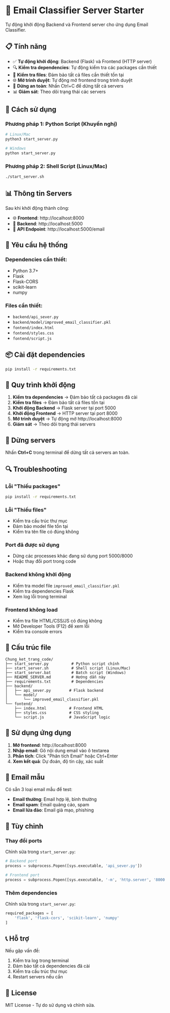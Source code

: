 # 🚀 Email Classifier Server Starter

Tự động khởi động Backend và Frontend server cho ứng dụng Email Classifier.

## 📋 Tính năng

- ✅ **Tự động khởi động**: Backend (Flask) và Frontend (HTTP server)
- 🔍 **Kiểm tra dependencies**: Tự động kiểm tra các packages cần thiết
- 📁 **Kiểm tra files**: Đảm bảo tất cả files cần thiết tồn tại
- 🌐 **Mở trình duyệt**: Tự động mở frontend trong trình duyệt
- 🛑 **Dừng an toàn**: Nhấn Ctrl+C để dừng tất cả servers
- 📊 **Giám sát**: Theo dõi trạng thái các servers

## 🎯 Cách sử dụng

### **Phương pháp 1: Python Script (Khuyến nghị)**

```bash
# Linux/Mac
python3 start_server.py

# Windows
python start_server.py
```

### **Phương pháp 2: Shell Script (Linux/Mac)**

```bash
./start_server.sh
```

## 📊 Thông tin Servers

Sau khi khởi động thành công:

- 🌐 **Frontend**: http://localhost:8000
- 🔧 **Backend**: http://localhost:5000
- 📧 **API Endpoint**: http://localhost:5000/email

## 🔧 Yêu cầu hệ thống

### **Dependencies cần thiết:**
- Python 3.7+
- Flask
- Flask-CORS
- scikit-learn
- numpy

### **Files cần thiết:**
- `backend/api_sever.py`
- `backend/model/improved_email_classifier.pkl`
- `fontend/index.html`
- `fontend/styles.css`
- `fontend/script.js`

## 📦 Cài đặt dependencies

```bash
pip install -r requirements.txt
```

## 🚀 Quy trình khởi động

1. **Kiểm tra dependencies** → Đảm bảo tất cả packages đã cài
2. **Kiểm tra files** → Đảm bảo tất cả files tồn tại
3. **Khởi động Backend** → Flask server tại port 5000
4. **Khởi động Frontend** → HTTP server tại port 8000
5. **Mở trình duyệt** → Tự động mở http://localhost:8000
6. **Giám sát** → Theo dõi trạng thái servers

## 🛑 Dừng servers

Nhấn **Ctrl+C** trong terminal để dừng tất cả servers an toàn.

## 🔍 Troubleshooting

### **Lỗi "Thiếu packages"**
```bash
pip install -r requirements.txt
```

### **Lỗi "Thiếu files"**
- Kiểm tra cấu trúc thư mục
- Đảm bảo model file tồn tại
- Kiểm tra tên file có đúng không

### **Port đã được sử dụng**
- Dừng các processes khác đang sử dụng port 5000/8000
- Hoặc thay đổi port trong code

### **Backend không khởi động**
- Kiểm tra model file `improved_email_classifier.pkl`
- Kiểm tra dependencies Flask
- Xem log lỗi trong terminal

### **Frontend không load**
- Kiểm tra file HTML/CSS/JS có đúng không
- Mở Developer Tools (F12) để xem lỗi
- Kiểm tra console errors

## 📁 Cấu trúc file

```
Chung_ket_trang_code/
├── start_server.py          # Python script chính
├── start_server.sh          # Shell script (Linux/Mac)
├── start_server.bat         # Batch script (Windows)
├── README_SERVER.md         # Hướng dẫn này
├── requirements.txt         # Dependencies
├── backend/
│   ├── api_sever.py        # Flask backend
│   └── model/
│       └── improved_email_classifier.pkl
└── fontend/
    ├── index.html          # Frontend HTML
    ├── styles.css          # CSS styling
    └── script.js           # JavaScript logic
```

## 🎯 Sử dụng ứng dụng

1. **Mở frontend**: http://localhost:8000
2. **Nhập email**: Gõ nội dung email vào ô textarea
3. **Phân tích**: Click "Phân tích Email" hoặc Ctrl+Enter
4. **Xem kết quả**: Dự đoán, độ tin cậy, xác suất

## 📝 Email mẫu

Có sẵn 3 loại email mẫu để test:
- **Email thường**: Email hợp lệ, bình thường
- **Email spam**: Email quảng cáo, spam
- **Email lừa đảo**: Email giả mạo, phishing

## 🔧 Tùy chỉnh

### **Thay đổi ports**
Chỉnh sửa trong `start_server.py`:
```python
# Backend port
process = subprocess.Popen([sys.executable, 'api_sever.py'])

# Frontend port
process = subprocess.Popen([sys.executable, '-m', 'http.server', '8000'])
```

### **Thêm dependencies**
Chỉnh sửa trong `start_server.py`:
```python
required_packages = [
    'flask', 'flask-cors', 'scikit-learn', 'numpy'
]
```

## 📞 Hỗ trợ

Nếu gặp vấn đề:
1. Kiểm tra log trong terminal
2. Đảm bảo tất cả dependencies đã cài
3. Kiểm tra cấu trúc thư mục
4. Restart servers nếu cần

## 📄 License

MIT License - Tự do sử dụng và chỉnh sửa. 